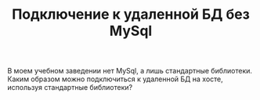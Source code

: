 ﻿---
title: "Подключение к удаленной БД без MySql"
se.owner.user_id: 275998
se.owner.display_name: "Полиграф Семенов"
se.owner.link: "https://ru.stackoverflow.com/users/275998/%d0%9f%d0%be%d0%bb%d0%b8%d0%b3%d1%80%d0%b0%d1%84-%d0%a1%d0%b5%d0%bc%d0%b5%d0%bd%d0%be%d0%b2"
se.link: "https://ru.stackoverflow.com/questions/962835/%d0%9f%d0%be%d0%b4%d0%ba%d0%bb%d1%8e%d1%87%d0%b5%d0%bd%d0%b8%d0%b5-%d0%ba-%d1%83%d0%b4%d0%b0%d0%bb%d0%b5%d0%bd%d0%bd%d0%be%d0%b9-%d0%91%d0%94-%d0%b1%d0%b5%d0%b7-mysql"
se.question_id: 962835
se.post_type: question
se.score: 1
---
<p>В моем учебном заведении нет MySql, а лишь стандартные библиотеки. Каким образом можно подключиться к удаленной БД на хосте, используя стандартные библиотеки?</p>
